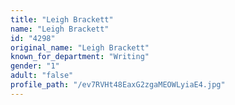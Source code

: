 ```yaml
---
title: "Leigh Brackett"
name: "Leigh Brackett"
id: "4298"
original_name: "Leigh Brackett"
known_for_department: "Writing"
gender: "1"
adult: "false"
profile_path: "/ev7RVHt48EaxG2zgaMEOWLyiaE4.jpg"
---
```

